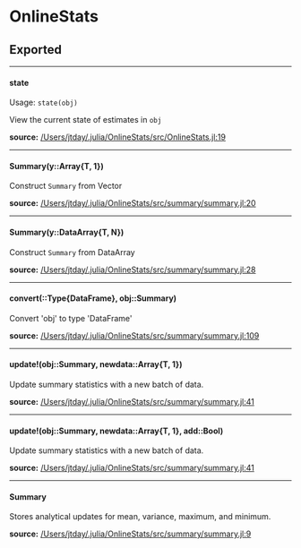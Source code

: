 # OnlineStats

## Exported
---

#### state
  Usage: `state(obj)`

View the current state of estimates in `obj`


**source:**
[/Users/jtday/.julia/OnlineStats/src/OnlineStats.jl:19](https://github.com/joshday/OnlineStats.jl/tree/7303b4c92b3072773d7a439b2aa5f252f33abbed/src/OnlineStats.jl#L19)

---

#### Summary(y::Array{T, 1})
Construct `Summary` from Vector

**source:**
[/Users/jtday/.julia/OnlineStats/src/summary/summary.jl:20](https://github.com/joshday/OnlineStats.jl/tree/7303b4c92b3072773d7a439b2aa5f252f33abbed/src/summary/summary.jl#L20)

---

#### Summary(y::DataArray{T, N})
Construct `Summary` from DataArray

**source:**
[/Users/jtday/.julia/OnlineStats/src/summary/summary.jl:28](https://github.com/joshday/OnlineStats.jl/tree/7303b4c92b3072773d7a439b2aa5f252f33abbed/src/summary/summary.jl#L28)

---

#### convert(::Type{DataFrame}, obj::Summary)
Convert 'obj' to type 'DataFrame'


**source:**
[/Users/jtday/.julia/OnlineStats/src/summary/summary.jl:109](https://github.com/joshday/OnlineStats.jl/tree/7303b4c92b3072773d7a439b2aa5f252f33abbed/src/summary/summary.jl#L109)

---

#### update!(obj::Summary, newdata::Array{T, 1})
Update summary statistics with a new batch of data.


**source:**
[/Users/jtday/.julia/OnlineStats/src/summary/summary.jl:41](https://github.com/joshday/OnlineStats.jl/tree/7303b4c92b3072773d7a439b2aa5f252f33abbed/src/summary/summary.jl#L41)

---

#### update!(obj::Summary, newdata::Array{T, 1}, add::Bool)
Update summary statistics with a new batch of data.


**source:**
[/Users/jtday/.julia/OnlineStats/src/summary/summary.jl:41](https://github.com/joshday/OnlineStats.jl/tree/7303b4c92b3072773d7a439b2aa5f252f33abbed/src/summary/summary.jl#L41)

---

#### Summary
Stores analytical updates for mean, variance, maximum, and
minimum.


**source:**
[/Users/jtday/.julia/OnlineStats/src/summary/summary.jl:9](https://github.com/joshday/OnlineStats.jl/tree/7303b4c92b3072773d7a439b2aa5f252f33abbed/src/summary/summary.jl#L9)


